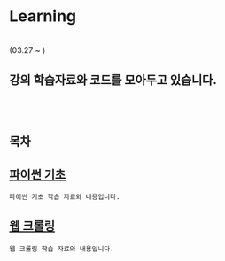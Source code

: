 # Learning
</br>
 (03.27 ~ )

 강의 학습자료와 코드를 모아두고 있습니다.
-

</br></br>

## 목차

[파이썬 기초](./1_Python/)
-
    파이썬 기초 학습 자료와 내용입니다.

[웹 크롤링](./2_WebCrawling/)
-
    웹 크롤링 학습 자료와 내용입니다.